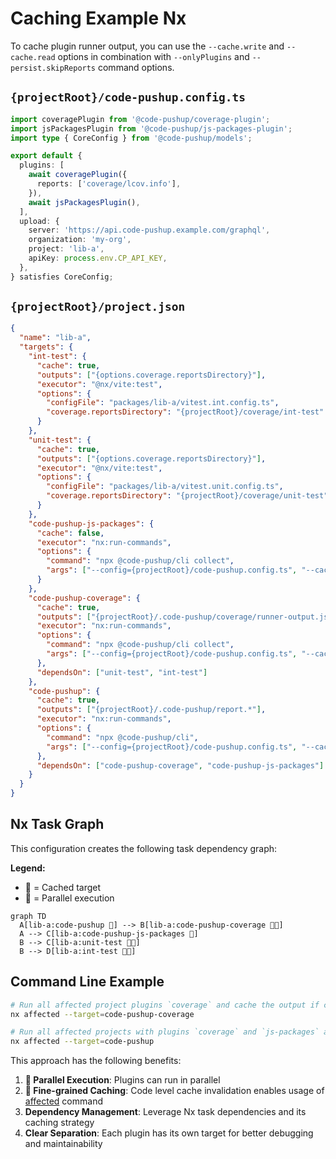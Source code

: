 # Caching Example Nx

To cache plugin runner output, you can use the `--cache.write` and `--cache.read` options in combination with `--onlyPlugins` and `--persist.skipReports` command options.

## `{projectRoot}/code-pushup.config.ts`

```ts
import coveragePlugin from '@code-pushup/coverage-plugin';
import jsPackagesPlugin from '@code-pushup/js-packages-plugin';
import type { CoreConfig } from '@code-pushup/models';

export default {
  plugins: [
    await coveragePlugin({
      reports: ['coverage/lcov.info'],
    }),
    await jsPackagesPlugin(),
  ],
  upload: {
    server: 'https://api.code-pushup.example.com/graphql',
    organization: 'my-org',
    project: 'lib-a',
    apiKey: process.env.CP_API_KEY,
  },
} satisfies CoreConfig;
```

## `{projectRoot}/project.json`

```json
{
  "name": "lib-a",
  "targets": {
    "int-test": {
      "cache": true,
      "outputs": ["{options.coverage.reportsDirectory}"],
      "executor": "@nx/vite:test",
      "options": {
        "configFile": "packages/lib-a/vitest.int.config.ts",
        "coverage.reportsDirectory": "{projectRoot}/coverage/int-test"
      }
    },
    "unit-test": {
      "cache": true,
      "outputs": ["{options.coverage.reportsDirectory}"],
      "executor": "@nx/vite:test",
      "options": {
        "configFile": "packages/lib-a/vitest.unit.config.ts",
        "coverage.reportsDirectory": "{projectRoot}/coverage/unit-test"
      }
    },
    "code-pushup-js-packages": {
      "cache": false,
      "executor": "nx:run-commands",
      "options": {
        "command": "npx @code-pushup/cli collect",
        "args": ["--config={projectRoot}/code-pushup.config.ts", "--cache.write=true", "--persist.skipReports=true", "--persist.outputDir={projectRoot}/.code-pushup", "--upload.project={projectName}"]
      }
    },
    "code-pushup-coverage": {
      "cache": true,
      "outputs": ["{projectRoot}/.code-pushup/coverage/runner-output.json"],
      "executor": "nx:run-commands",
      "options": {
        "command": "npx @code-pushup/cli collect",
        "args": ["--config={projectRoot}/code-pushup.config.ts", "--cache.write=true", "--persist.skipReports=true", "--persist.outputDir={projectRoot}/.code-pushup", "--upload.project={projectName}"]
      },
      "dependsOn": ["unit-test", "int-test"]
    },
    "code-pushup": {
      "cache": true,
      "outputs": ["{projectRoot}/.code-pushup/report.*"],
      "executor": "nx:run-commands",
      "options": {
        "command": "npx @code-pushup/cli",
        "args": ["--config={projectRoot}/code-pushup.config.ts", "--cache.read=true", "--persist.outputDir={projectRoot}/.code-pushup", "--upload.project={projectName}"]
      },
      "dependsOn": ["code-pushup-coverage", "code-pushup-js-packages"]
    }
  }
}
```

## Nx Task Graph

This configuration creates the following task dependency graph:

**Legend:**

- 🐳 = Cached target
- 💾 = Parallel execution

```mermaid
graph TD
  A[lib-a:code-pushup 🐳] --> B[lib-a:code-pushup-coverage 💾🐳]
  A --> C[lib-a:code-pushup-js-packages 💾]
  B --> C[lib-a:unit-test 💾🐳]
  B --> D[lib-a:int-test 💾🐳]
```

## Command Line Example

```bash
# Run all affected project plugins `coverage` and cache the output if configured
nx affected --target=code-pushup-coverage

# Run all affected projects with plugins `coverage` and `js-packages` and upload the report to the portal
nx affected --target=code-pushup
```

This approach has the following benefits:

1. **💾 Parallel Execution**: Plugins can run in parallel
2. **🐳 Fine-grained Caching**: Code level cache invalidation enables usage of [affected](https://nx.dev/recipes/affected-tasks) command
3. **Dependency Management**: Leverage Nx task dependencies and its caching strategy
4. **Clear Separation**: Each plugin has its own target for better debugging and maintainability
